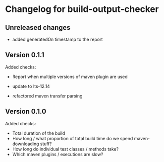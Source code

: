 # Changelog for build-output-checker

## Unreleased changes

- added generatedOn timestamp to the report

## Version 0.1.1

Added checks:
- Report when multiple versions of maven plugin are used

- update to lts-12.14
- refactored maven transfer parsing

## Version 0.1.0

Added checks:
- Total duration of the build
- How long / what proportion of total build time do we spend maven-downloading stuff?
- How long do individual test classes / methods take?
- Which maven plugins / executions are slow?
